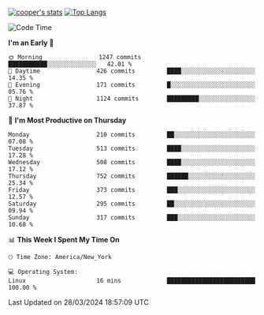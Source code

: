 [![cooper's stats](https://github-readme-stats-dwoluvhms-coopjz.vercel.app/api?username=coopjz&count_private=true)](https://github.com/coopjz/github-readme-stats)
[![Top Langs](https://github-readme-stats-dwoluvhms-coopjz.vercel.app/api/top-langs/?username=coopjz&count_private=true&langs_count=8&layout=compact)](https://github.com/coopjz/github-readme-stats)
<!--START_SECTION:waka-->
![Code Time](http://img.shields.io/badge/Code%20Time-4%20hrs%2040%20mins-blue)

**I'm an Early 🐤** 

```text
🌞 Morning                1247 commits        ███████████░░░░░░░░░░░░░░   42.01 % 
🌆 Daytime                426 commits         ████░░░░░░░░░░░░░░░░░░░░░   14.35 % 
🌃 Evening                171 commits         █░░░░░░░░░░░░░░░░░░░░░░░░   05.76 % 
🌙 Night                  1124 commits        █████████░░░░░░░░░░░░░░░░   37.87 % 
```
📅 **I'm Most Productive on Thursday** 

```text
Monday                   210 commits         ██░░░░░░░░░░░░░░░░░░░░░░░   07.08 % 
Tuesday                  513 commits         ████░░░░░░░░░░░░░░░░░░░░░   17.28 % 
Wednesday                508 commits         ████░░░░░░░░░░░░░░░░░░░░░   17.12 % 
Thursday                 752 commits         ██████░░░░░░░░░░░░░░░░░░░   25.34 % 
Friday                   373 commits         ███░░░░░░░░░░░░░░░░░░░░░░   12.57 % 
Saturday                 295 commits         ██░░░░░░░░░░░░░░░░░░░░░░░   09.94 % 
Sunday                   317 commits         ███░░░░░░░░░░░░░░░░░░░░░░   10.68 % 
```


📊 **This Week I Spent My Time On** 

```text
🕑︎ Time Zone: America/New_York

💻 Operating System: 
Linux                    16 mins             █████████████████████████   100.00 % 
```


 Last Updated on 28/03/2024 18:57:09 UTC
<!--END_SECTION:waka-->
